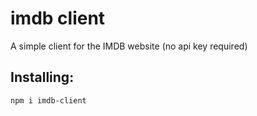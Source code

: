 # imdb client
A simple client for the IMDB website (no api key required)

## Installing:
`npm i imdb-client`